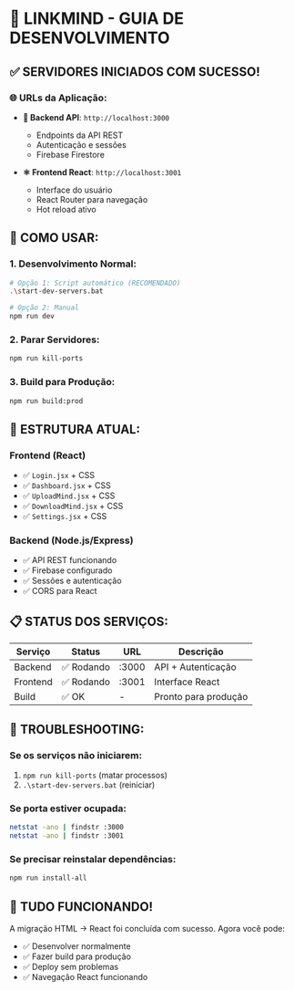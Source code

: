 # 🚀 **LINKMIND - GUIA DE DESENVOLVIMENTO**

## ✅ **SERVIDORES INICIADOS COM SUCESSO!**

### 🌐 **URLs da Aplicação:**

- **🔧 Backend API**: `http://localhost:3000`
  - Endpoints da API REST
  - Autenticação e sessões
  - Firebase Firestore

- **⚛️ Frontend React**: `http://localhost:3001`
  - Interface do usuário
  - React Router para navegação
  - Hot reload ativo

## 🎯 **COMO USAR:**

### **1. Desenvolvimento Normal:**
```bash
# Opção 1: Script automático (RECOMENDADO)
.\start-dev-servers.bat

# Opção 2: Manual
npm run dev
```

### **2. Parar Servidores:**
```bash
npm run kill-ports
```

### **3. Build para Produção:**
```bash
npm run build:prod
```

## 🔧 **ESTRUTURA ATUAL:**

### **Frontend (React)**
- ✅ `Login.jsx` + CSS
- ✅ `Dashboard.jsx` + CSS  
- ✅ `UploadMind.jsx` + CSS
- ✅ `DownloadMind.jsx` + CSS
- ✅ `Settings.jsx` + CSS

### **Backend (Node.js/Express)**
- ✅ API REST funcionando
- ✅ Firebase configurado
- ✅ Sessões e autenticação
- ✅ CORS para React

## 📋 **STATUS DOS SERVIÇOS:**

| Serviço | Status | URL | Descrição |
|---------|--------|-----|-----------|
| Backend | ✅ Rodando | :3000 | API + Autenticação |
| Frontend | ✅ Rodando | :3001 | Interface React |
| Build | ✅ OK | - | Pronto para produção |

## 🐛 **TROUBLESHOOTING:**

### **Se os serviços não iniciarem:**
1. `npm run kill-ports` (matar processos)
2. `.\start-dev-servers.bat` (reiniciar)

### **Se porta estiver ocupada:**
```bash
netstat -ano | findstr :3000
netstat -ano | findstr :3001
```

### **Se precisar reinstalar dependências:**
```bash
npm run install-all
```

## 🎉 **TUDO FUNCIONANDO!**

A migração HTML → React foi concluída com sucesso. Agora você pode:
- ✅ Desenvolver normalmente
- ✅ Fazer build para produção  
- ✅ Deploy sem problemas
- ✅ Navegação React funcionando
